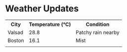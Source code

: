 # Weather Updates

<!-- WEATHER-UPDATE-START -->
<table><tr><th>City</th><th>Temperature (°C)</th><th>Condition</th></tr><tr><td>Valsad</td><td>28.8</td><td>Patchy rain nearby</td></tr><tr><td>Boston</td><td>16.1</td><td>Mist</td></tr><tr><td></td><td></td><td></td></tr></table>
<!-- WEATHER-UPDATE-END -->
